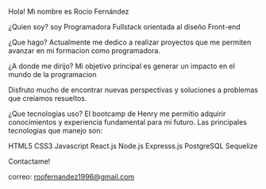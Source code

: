 Hola! Mi nombre es Rocio Fernández

¿Quien soy?
soy Programadora Fullstack orientada al diseño Front-end 

¿Que hago?
Actualmente me dedico a realizar proyectos que me permiten avanzar en mi formacion como programadora. 

¿A donde me dirijo?
Mi objetivo principal es generar un impacto en el mundo de la programacion

Disfruto mucho de encontrar nuevas perspectivas y soluciones a problemas que creiamos resueltos.

¿Que tecnologias uso?
El bootcamp de Henry me permitio adquirir conocimientos y experiencia fundamental para mi futuro. Las principales tecnologias que manejo son:

HTML5
CSS3
Javascript
React.js
Node.js
Expresss.js
PostgreSQL
Sequelize

Contactame!

correo: roofernandez1996@gmail.com

